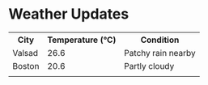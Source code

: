 # Weather Updates

<!-- WEATHER-UPDATE-START -->
<table><tr><th>City</th><th>Temperature (°C)</th><th>Condition</th></tr><tr><td>Valsad</td><td>26.6</td><td>Patchy rain nearby</td></tr><tr><td>Boston</td><td>20.6</td><td>Partly cloudy</td></tr><tr><td></td><td></td><td></td></tr></table>
<!-- WEATHER-UPDATE-END -->
